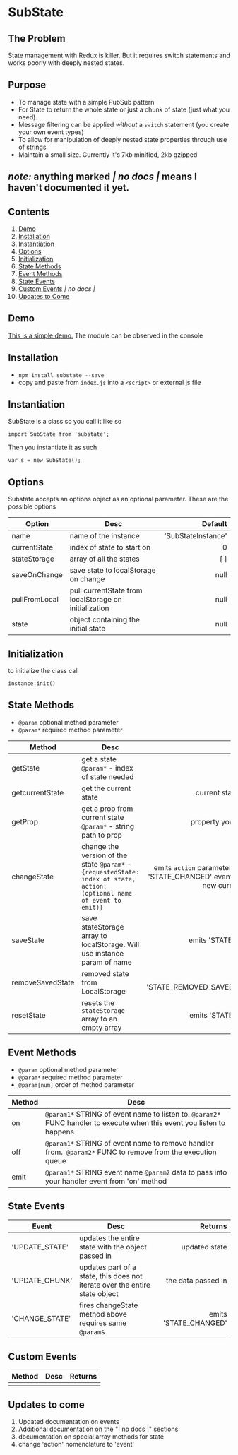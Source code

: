 # SubState

## The Problem
State management with Redux is killer.  But it requires switch statements and works poorly with deeply nested states.

## Purpose
* To manage state with a simple PubSub pattern
* For State to return the whole state or just a chunk of state (just what you need).  
* Message filtering can be applied _without_ a `switch` statement (you create your own event types)
* To allow for manipulation of deeply nested state properties through use of strings
* Maintain a small size.  Currently it's 7kb minified, 2kb gzipped

## _note:_ anything marked _| no docs |_ means I haven't documented it yet.

## Contents
1. [Demo](#demo)
2. [Installation](#installation)
3. [Instantiation](#instantiation)
4. [Options](#options)
5. [Initialization](#initialization)
6. [State Methods](#state-methods)
7. [Event Methods](#event-methods)
8. [State Events](#state-events)  
9. [Custom Events](#custom-events) _| no docs |_
10. [Updates to Come](#updates-to-come)

## Demo
[This is a simple demo.](//jsfiddle.net/TomSaporito/s3oykwoe/embedded/result/)  The module can be observed in the console

## Installation
* `npm install substate --save`
* copy and paste from `index.js` into a `<script>` or external js file

## Instantiation 
SubState is a class so you call it like so

`import SubState from 'substate';`

Then you instantiate it as such

`var s = new SubState();`

## Options
Substate accepts an options object as an optional parameter.
These are the possible options

| Option        | Desc                                                  | Default             |
| ------------- |-------------------------------------------------------| -------------------:|
| name          | name of the instance                                  | 'SubStateInstance'  |
| currentState  | index of state to start on                            |   0                 |
| stateStorage  | array of all the states                               |    [ ]              |
| saveOnChange  | save state to localStorage on change                  | null                |
| pullFromLocal | pull currentState from localStorage on initialization | null                |
| state         | object containing the initial state                   | null                |
                                                                                     

## Initialization
to initialize the class call

`instance.init()`

## State Methods
* `@param`    optional method parameter
* `@param*`   required method parameter

| Method           | Desc                                                                      | Returns              |
| ---------------- |---------------------------------------------------------------------------| --------------------:|
| getState         | get a state `@param*` - index of state needed                             | state                |
| getcurrentState  | get the current state                                                     | current state object |
| getProp          | get a prop from current state `@param*` - string path to prop             | property you request |
| changeState      | change the version of the state `@param*` - `{requestedState: index of state, action: (optional name of event to emit)}`| emits `action` parameter event or 'STATE_CHANGED' event with the new current state    |
| saveState        | save stateStorage array to localStorage.  Will use instance param of name | emits 'STATE_SAVED'  |
| removeSavedState | removed state from LocalStorage                                           |emits 'STATE_REMOVED_SAVED_STATE'|
| resetState       | resets the `stateStorage` array to an empty array                         |emits 'STATE_RESET'   |

## Event Methods
* `@param` optional method parameter
* `@param*` required method parameter
* `@param[num]` order of method parameter

| Method        | Desc                                                                                                                  
| ------------- |---------------------------------------------------------------------------------------------------------------------
| on            | `@param1*` STRING of event name to listen to. `@param2*` FUNC handler to execute when this event you listen to happens
| off           | `@param1*` STRING of event name to remove handler from.` @param2*` FUNC to remove from the execution queue             
| emit          | `@param1*` STRING event name  `@param2` data to pass into your handler event from 'on' method                          


## State Events
| Event        | Desc                                                   | Returns             |
| ------------- |-------------------------------------------------------| -------------------:|
| 'UPDATE_STATE'|   updates the entire state with the object passed in  | updated state       |
|'UPDATE_CHUNK' |   updates part of a state, this does not iterate over the entire state object| the data passed in|
|'CHANGE_STATE' |  fires changeState method above requires same `@param`s|emits 'STATE_CHANGED'|

## Custom Events  
| Method        | Desc                                                  | Returns             |
| ------------- |-------------------------------------------------------| -------------------:|
|          |                                   |   |


## Updates to come
1. Updated documentation on events
2. Additional documentation on the "| no docs |" sections
3. documentation on special array methods for state
4. change 'action' nomenclature to 'event'

